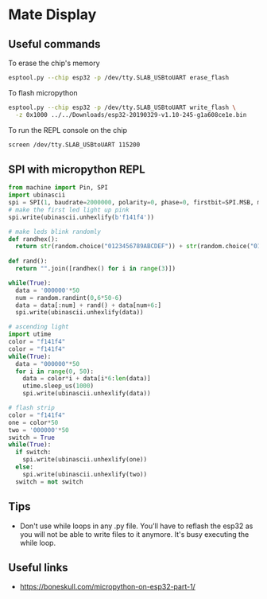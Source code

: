 # Mate Display

## Useful commands

To erase the chip's memory

```bash
esptool.py --chip esp32 -p /dev/tty.SLAB_USBtoUART erase_flash
```

To flash micropython

```bash
esptool.py --chip esp32 -p /dev/tty.SLAB_USBtoUART write_flash \
  -z 0x1000 ../../Downloads/esp32-20190329-v1.10-245-g1a608ce1e.bin
```

To run the REPL console on the chip

```bash
screen /dev/tty.SLAB_USBtoUART 115200
```

## SPI with micropython REPL

```python
from machine import Pin, SPI
import ubinascii
spi = SPI(1, baudrate=2000000, polarity=0, phase=0, firstbit=SPI.MSB, mosi=Pin(16), sck=Pin(17))
# make the first led light up pink
spi.write(ubinascii.unhexlify(b'f141f4'))
```

```python
# make leds blink randomly
def randhex():
  return str(random.choice("0123456789ABCDEF")) + str(random.choice("015D23456789ABCDEF"))
  
def rand():
  return "".join([randhex() for i in range(3)])

while(True):
  data = '000000'*50
  num = random.randint(0,6*50-6)
  data = data[:num] + rand() + data[num+6:]
  spi.write(ubinascii.unhexlify(data))
```

```python
# ascending light
import utime
color = "f141f4"
color = "f141f4"
while(True):
  data = "000000"*50
  for i in range(0, 50):
    data = color*i + data[i*6:len(data)]
    utime.sleep_us(1000)
    spi.write(ubinascii.unhexlify(data))
```

```python
# flash strip
color = "f141f4"
one = color*50
two = '000000'*50
switch = True
while(True):
  if switch:
    spi.write(ubinascii.unhexlify(one))
  else:
    spi.write(ubinascii.unhexlify(two))
  switch = not switch
```

## Tips

- Don't use while loops in any .py file. You'll have to reflash the esp32 as you will not be able to write files to it anymore. It's busy executing the while loop.

## Useful links

- https://boneskull.com/micropython-on-esp32-part-1/
